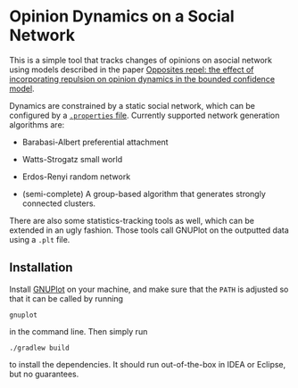 # Opinion Dynamics on a Social Network

This is a simple tool that tracks changes of opinions on asocial network using 
models described in the paper [Opposites repel: the effect of incorporating 
repulsion on opinion dynamics in the bounded confidence model](http://dl.acm.org/citation.cfm?id=2485154).

Dynamics are constrained by a static social network, which can be 
configured by a [`.properties` file](default.properties). Currently supported
network generation algorithms are:

* Barabasi-Albert preferential attachment

* Watts-Strogatz small world

* Erdos-Renyi random network

* (semi-complete) A group-based algorithm that generates strongly connected clusters.

There are also some statistics-tracking tools as well, which can be extended in 
an ugly fashion. Those tools call GNUPlot on the outputted data using a `.plt` file.

## Installation

Install [GNUPlot](http://www.gnuplot.info/) on your machine, and make sure that the
`PATH` is adjusted so that it can be called by running

    gnuplot
    
in the command line. Then simply run

    ./gradlew build
    
to install the dependencies. It should run out-of-the-box in IDEA or Eclipse, but
no guarantees.
